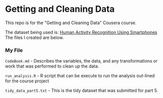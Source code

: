 Getting and Cleaning Data
==========================================
This repo is for the "Getting and Cleaning Data" Cousera course.

The dataset being used is: [Human Activity Recognition Using Smartphones](http://archive.ics.uci.edu/ml/datasets/Human+Activity+Recognition+Using+Smartphones)
The files I created are below.

### My File

`CodeBook.md` - Describes the variables, the data, and any transformations or work that was performed to clean up the data.

`run_analysis.R` - R script that can be execute to run the analysis out-lined for the course project

`tidy_data_part5.txt` - This is the tidy dataset that was submitted for part 5.